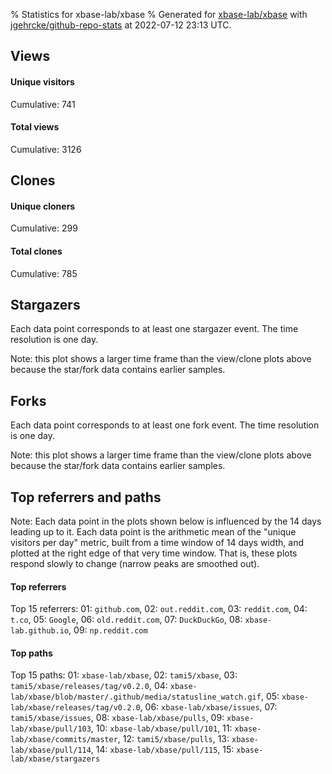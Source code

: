 % Statistics for xbase-lab/xbase
% Generated for [xbase-lab/xbase](https://github.com/xbase-lab/xbase) with [jgehrcke/github-repo-stats](https://github.com/jgehrcke/github-repo-stats) at 2022-07-12 23:13 UTC.


## Views

#### Unique visitors
<div id="chart_views_unique" class="full-width-chart"></div>

Cumulative: 741

#### Total views
<div id="chart_views_total" class="full-width-chart"></div>

Cumulative: 3126

<div class="pagebreak-for-print"> </div>

## Clones

#### Unique cloners
<div id="chart_clones_unique" class="full-width-chart"></div>

Cumulative: 299

#### Total clones
<div id="chart_clones_total" class="full-width-chart"></div>

Cumulative: 785



<div class="pagebreak-for-print"> </div>



## Stargazers

Each data point corresponds to at least one stargazer event.
The time resolution is one day.

<div id="chart_stargazers" class="full-width-chart"></div>


Note: this plot shows a larger time frame than the view/clone plots above because the star/fork data contains earlier samples.



## Forks

Each data point corresponds to at least one fork event.
The time resolution is one day.

<div id="chart_forks" class="full-width-chart"></div>


Note: this plot shows a larger time frame than the view/clone plots above because the star/fork data contains earlier samples.



<div class="pagebreak-for-print"> </div>



## Top referrers and paths


Note: Each data point in the plots shown below is influenced by the 14 days
leading up to it. Each data point is the arithmetic mean of the "unique
visitors per day" metric, built from a time window of 14 days width, and
plotted at the right edge of that very time window. That is, these plots
respond slowly to change (narrow peaks are smoothed out).




#### Top referrers


<div id="chart_referrers_top_n_alltime" class="full-width-chart"></div>

Top 15 referrers: 01: `github.com`, 02: `out.reddit.com`, 03: `reddit.com`, 04: `t.co`, 05: `Google`, 06: `old.reddit.com`, 07: `DuckDuckGo`, 08: `xbase-lab.github.io`, 09: `np.reddit.com`





#### Top paths


<div id="chart_paths_top_n_alltime" class="full-width-chart"></div>

Top 15 paths: 01: `xbase-lab/xbase`, 02: `tami5/xbase`, 03: `tami5/xbase/releases/tag/v0.2.0`, 04: `xbase-lab/xbase/blob/master/.github/media/statusline_watch.gif`, 05: `xbase-lab/xbase/releases/tag/v0.2.0`, 06: `xbase-lab/xbase/issues`, 07: `tami5/xbase/issues`, 08: `xbase-lab/xbase/pulls`, 09: `xbase-lab/xbase/pull/103`, 10: `xbase-lab/xbase/pull/101`, 11: `xbase-lab/xbase/commits/master`, 12: `tami5/xbase/pulls`, 13: `xbase-lab/xbase/pull/114`, 14: `xbase-lab/xbase/pull/115`, 15: `xbase-lab/xbase/stargazers`


<script type="text/javascript">
    vegaEmbed('#chart_views_unique', {"$schema": "https://vega.github.io/schema/vega-lite/v4.17.0.json", "config": {"arc": {"fill": "#1b1e23"}, "area": {"fill": "#1b1e23"}, "axisBottom": {"domainColor": "#a9b4c4", "gridColor": "#a9b4c4", "labelColor": "#1b1e23", "labelFont": "relative-mono-11-pitch-pro, Menlo, monospace", "tickColor": "#a9b4c4", "titleColor": "#1b1e23", "titleFont": "relative-mono-11-pitch-pro, Menlo, monospace"}, "axisLeft": {"domainColor": "#a9b4c4", "gridColor": "#a9b4c4", "labelColor": "#1b1e23", "labelFont": "relative-mono-11-pitch-pro, Menlo, monospace", "tickColor": "#a9b4c4", "titleColor": "#1b1e23", "titleFont": "relative-mono-11-pitch-pro, Menlo, monospace"}, "axisX": {"grid": false}, "axisY": {"grid": false, "labelBound": true}, "background": "#FFFFFF", "group": {"fill": "#FFFFFF"}, "header": {"fontWeight": 400, "labelFont": "relative-mono-11-pitch-pro, Menlo, monospace", "titleFont": "relative-mono-11-pitch-pro, Menlo, monospace"}, "legend": {"labelFont": "relative-mono-11-pitch-pro, Menlo, monospace", "symbolSize": 200, "symbolType": "circle", "titleFont": "relative-mono-11-pitch-pro, Menlo, monospace"}, "line": {"color": "#1b1e23", "stroke": "#1b1e23"}, "path": {"stroke": "#1b1e23"}, "point": {"color": "#1b1e23", "cursor": "pointer", "filled": true, "size": 20}, "range": {"category": ["#85a2f7", "#ea9755", "#7eb36a", "#f07071", "#bc85d9", "#e587b6", "#a9b4c4", "#d4c05e", "#64b9c4"]}, "style": {"bar": {"fill": "#1b1e23"}, "text": {"font": "relative-mono-11-pitch-pro, Menlo, monospace", "fontWeight": 400}}, "symbol": {"shape": "circle"}, "title": {"anchor": "start", "font": "relative-mono-11-pitch-pro, Menlo, monospace", "fontWeight": 400}, "trail": {"color": "#1b1e23", "stroke": "#1b1e23"}, "view": {"stroke": null}}, "data": {"name": "data-549ce0bcf9af5881a672fe1939c680bf"}, "datasets": {"data-549ce0bcf9af5881a672fe1939c680bf": [{"time": "2022-06-17T00:00:00+00:00", "views_total": 78, "views_unique": 14}, {"time": "2022-06-18T00:00:00+00:00", "views_total": 61, "views_unique": 14}, {"time": "2022-06-19T00:00:00+00:00", "views_total": 183, "views_unique": 5}, {"time": "2022-06-20T00:00:00+00:00", "views_total": 72, "views_unique": 11}, {"time": "2022-06-21T00:00:00+00:00", "views_total": 160, "views_unique": 6}, {"time": "2022-06-22T00:00:00+00:00", "views_total": 570, "views_unique": 220}, {"time": "2022-06-23T00:00:00+00:00", "views_total": 292, "views_unique": 46}, {"time": "2022-06-24T00:00:00+00:00", "views_total": 102, "views_unique": 20}, {"time": "2022-06-25T00:00:00+00:00", "views_total": 139, "views_unique": 32}, {"time": "2022-06-26T00:00:00+00:00", "views_total": 142, "views_unique": 51}, {"time": "2022-06-27T00:00:00+00:00", "views_total": 64, "views_unique": 20}, {"time": "2022-06-28T00:00:00+00:00", "views_total": 115, "views_unique": 25}, {"time": "2022-06-29T00:00:00+00:00", "views_total": 56, "views_unique": 19}, {"time": "2022-06-30T00:00:00+00:00", "views_total": 111, "views_unique": 14}, {"time": "2022-07-01T00:00:00+00:00", "views_total": 151, "views_unique": 61}, {"time": "2022-07-02T00:00:00+00:00", "views_total": 192, "views_unique": 47}, {"time": "2022-07-03T00:00:00+00:00", "views_total": 34, "views_unique": 20}, {"time": "2022-07-04T00:00:00+00:00", "views_total": 45, "views_unique": 17}, {"time": "2022-07-05T00:00:00+00:00", "views_total": 64, "views_unique": 12}, {"time": "2022-07-06T00:00:00+00:00", "views_total": 81, "views_unique": 20}, {"time": "2022-07-07T00:00:00+00:00", "views_total": 96, "views_unique": 20}, {"time": "2022-07-08T00:00:00+00:00", "views_total": 74, "views_unique": 12}, {"time": "2022-07-09T00:00:00+00:00", "views_total": 58, "views_unique": 5}, {"time": "2022-07-10T00:00:00+00:00", "views_total": 59, "views_unique": 11}, {"time": "2022-07-11T00:00:00+00:00", "views_total": 88, "views_unique": 11}, {"time": "2022-07-12T00:00:00+00:00", "views_total": 39, "views_unique": 8}]}, "encoding": {"tooltip": [{"field": "views_unique", "format": ".1f", "title": "views (u)", "type": "quantitative"}, {"field": "time", "format": "%B %e, %Y", "title": "date", "type": "temporal"}], "x": {"axis": {"labelAngle": 25}, "field": "time", "scale": {"domain": ["2022-06-17", "2022-07-12"]}, "timeUnit": "yearmonthdate", "title": "date", "type": "temporal"}, "y": {"axis": {"values": [1, 10, 50, 100, 500, 1000, 5000, 10000]}, "field": "views_unique", "scale": {"domain": [0, 242.00000000000003], "type": "symlog", "zero": true}, "title": "unique views per day", "type": "quantitative"}}, "height": 200, "mark": {"point": true, "type": "line"}, "padding": 10, "width": "container"}, {"actions": false, "renderer": "svg"}).catch(console.error);
vegaEmbed('#chart_views_total', {"$schema": "https://vega.github.io/schema/vega-lite/v4.17.0.json", "config": {"arc": {"fill": "#1b1e23"}, "area": {"fill": "#1b1e23"}, "axisBottom": {"domainColor": "#a9b4c4", "gridColor": "#a9b4c4", "labelColor": "#1b1e23", "labelFont": "relative-mono-11-pitch-pro, Menlo, monospace", "tickColor": "#a9b4c4", "titleColor": "#1b1e23", "titleFont": "relative-mono-11-pitch-pro, Menlo, monospace"}, "axisLeft": {"domainColor": "#a9b4c4", "gridColor": "#a9b4c4", "labelColor": "#1b1e23", "labelFont": "relative-mono-11-pitch-pro, Menlo, monospace", "tickColor": "#a9b4c4", "titleColor": "#1b1e23", "titleFont": "relative-mono-11-pitch-pro, Menlo, monospace"}, "axisX": {"grid": false}, "axisY": {"grid": false, "labelBound": true}, "background": "#FFFFFF", "group": {"fill": "#FFFFFF"}, "header": {"fontWeight": 400, "labelFont": "relative-mono-11-pitch-pro, Menlo, monospace", "titleFont": "relative-mono-11-pitch-pro, Menlo, monospace"}, "legend": {"labelFont": "relative-mono-11-pitch-pro, Menlo, monospace", "symbolSize": 200, "symbolType": "circle", "titleFont": "relative-mono-11-pitch-pro, Menlo, monospace"}, "line": {"color": "#1b1e23", "stroke": "#1b1e23"}, "path": {"stroke": "#1b1e23"}, "point": {"color": "#1b1e23", "cursor": "pointer", "filled": true, "size": 20}, "range": {"category": ["#85a2f7", "#ea9755", "#7eb36a", "#f07071", "#bc85d9", "#e587b6", "#a9b4c4", "#d4c05e", "#64b9c4"]}, "style": {"bar": {"fill": "#1b1e23"}, "text": {"font": "relative-mono-11-pitch-pro, Menlo, monospace", "fontWeight": 400}}, "symbol": {"shape": "circle"}, "title": {"anchor": "start", "font": "relative-mono-11-pitch-pro, Menlo, monospace", "fontWeight": 400}, "trail": {"color": "#1b1e23", "stroke": "#1b1e23"}, "view": {"stroke": null}}, "data": {"name": "data-549ce0bcf9af5881a672fe1939c680bf"}, "datasets": {"data-549ce0bcf9af5881a672fe1939c680bf": [{"time": "2022-06-17T00:00:00+00:00", "views_total": 78, "views_unique": 14}, {"time": "2022-06-18T00:00:00+00:00", "views_total": 61, "views_unique": 14}, {"time": "2022-06-19T00:00:00+00:00", "views_total": 183, "views_unique": 5}, {"time": "2022-06-20T00:00:00+00:00", "views_total": 72, "views_unique": 11}, {"time": "2022-06-21T00:00:00+00:00", "views_total": 160, "views_unique": 6}, {"time": "2022-06-22T00:00:00+00:00", "views_total": 570, "views_unique": 220}, {"time": "2022-06-23T00:00:00+00:00", "views_total": 292, "views_unique": 46}, {"time": "2022-06-24T00:00:00+00:00", "views_total": 102, "views_unique": 20}, {"time": "2022-06-25T00:00:00+00:00", "views_total": 139, "views_unique": 32}, {"time": "2022-06-26T00:00:00+00:00", "views_total": 142, "views_unique": 51}, {"time": "2022-06-27T00:00:00+00:00", "views_total": 64, "views_unique": 20}, {"time": "2022-06-28T00:00:00+00:00", "views_total": 115, "views_unique": 25}, {"time": "2022-06-29T00:00:00+00:00", "views_total": 56, "views_unique": 19}, {"time": "2022-06-30T00:00:00+00:00", "views_total": 111, "views_unique": 14}, {"time": "2022-07-01T00:00:00+00:00", "views_total": 151, "views_unique": 61}, {"time": "2022-07-02T00:00:00+00:00", "views_total": 192, "views_unique": 47}, {"time": "2022-07-03T00:00:00+00:00", "views_total": 34, "views_unique": 20}, {"time": "2022-07-04T00:00:00+00:00", "views_total": 45, "views_unique": 17}, {"time": "2022-07-05T00:00:00+00:00", "views_total": 64, "views_unique": 12}, {"time": "2022-07-06T00:00:00+00:00", "views_total": 81, "views_unique": 20}, {"time": "2022-07-07T00:00:00+00:00", "views_total": 96, "views_unique": 20}, {"time": "2022-07-08T00:00:00+00:00", "views_total": 74, "views_unique": 12}, {"time": "2022-07-09T00:00:00+00:00", "views_total": 58, "views_unique": 5}, {"time": "2022-07-10T00:00:00+00:00", "views_total": 59, "views_unique": 11}, {"time": "2022-07-11T00:00:00+00:00", "views_total": 88, "views_unique": 11}, {"time": "2022-07-12T00:00:00+00:00", "views_total": 39, "views_unique": 8}]}, "encoding": {"tooltip": [{"field": "views_total", "format": ".1f", "title": "views (t)", "type": "quantitative"}, {"field": "time", "format": "%B %e, %Y", "title": "date", "type": "temporal"}], "x": {"axis": {"labelAngle": 25}, "field": "time", "scale": {"domain": ["2022-06-17", "2022-07-12"]}, "timeUnit": "yearmonthdate", "title": "date", "type": "temporal"}, "y": {"axis": {"values": [1, 10, 50, 100, 500, 1000, 5000, 10000]}, "field": "views_total", "scale": {"domain": [0, 627.0], "type": "symlog", "zero": true}, "title": "total views per day", "type": "quantitative"}}, "height": 200, "mark": {"point": true, "type": "line"}, "padding": 10, "width": "container"}, {"actions": false, "renderer": "svg"}).catch(console.error);
vegaEmbed('#chart_clones_unique', {"$schema": "https://vega.github.io/schema/vega-lite/v4.17.0.json", "config": {"arc": {"fill": "#1b1e23"}, "area": {"fill": "#1b1e23"}, "axisBottom": {"domainColor": "#a9b4c4", "gridColor": "#a9b4c4", "labelColor": "#1b1e23", "labelFont": "relative-mono-11-pitch-pro, Menlo, monospace", "tickColor": "#a9b4c4", "titleColor": "#1b1e23", "titleFont": "relative-mono-11-pitch-pro, Menlo, monospace"}, "axisLeft": {"domainColor": "#a9b4c4", "gridColor": "#a9b4c4", "labelColor": "#1b1e23", "labelFont": "relative-mono-11-pitch-pro, Menlo, monospace", "tickColor": "#a9b4c4", "titleColor": "#1b1e23", "titleFont": "relative-mono-11-pitch-pro, Menlo, monospace"}, "axisX": {"grid": false}, "axisY": {"grid": false, "labelBound": true}, "background": "#FFFFFF", "group": {"fill": "#FFFFFF"}, "header": {"fontWeight": 400, "labelFont": "relative-mono-11-pitch-pro, Menlo, monospace", "titleFont": "relative-mono-11-pitch-pro, Menlo, monospace"}, "legend": {"labelFont": "relative-mono-11-pitch-pro, Menlo, monospace", "symbolSize": 200, "symbolType": "circle", "titleFont": "relative-mono-11-pitch-pro, Menlo, monospace"}, "line": {"color": "#1b1e23", "stroke": "#1b1e23"}, "path": {"stroke": "#1b1e23"}, "point": {"color": "#1b1e23", "cursor": "pointer", "filled": true, "size": 20}, "range": {"category": ["#85a2f7", "#ea9755", "#7eb36a", "#f07071", "#bc85d9", "#e587b6", "#a9b4c4", "#d4c05e", "#64b9c4"]}, "style": {"bar": {"fill": "#1b1e23"}, "text": {"font": "relative-mono-11-pitch-pro, Menlo, monospace", "fontWeight": 400}}, "symbol": {"shape": "circle"}, "title": {"anchor": "start", "font": "relative-mono-11-pitch-pro, Menlo, monospace", "fontWeight": 400}, "trail": {"color": "#1b1e23", "stroke": "#1b1e23"}, "view": {"stroke": null}}, "data": {"name": "data-c8799efa54b4fd85fee2d3434413fadc"}, "datasets": {"data-c8799efa54b4fd85fee2d3434413fadc": [{"clones_total": 20, "clones_unique": 8, "time": "2022-06-17T00:00:00+00:00"}, {"clones_total": 10, "clones_unique": 8, "time": "2022-06-18T00:00:00+00:00"}, {"clones_total": 88, "clones_unique": 14, "time": "2022-06-19T00:00:00+00:00"}, {"clones_total": 40, "clones_unique": 9, "time": "2022-06-20T00:00:00+00:00"}, {"clones_total": 36, "clones_unique": 9, "time": "2022-06-21T00:00:00+00:00"}, {"clones_total": 55, "clones_unique": 14, "time": "2022-06-22T00:00:00+00:00"}, {"clones_total": 21, "clones_unique": 10, "time": "2022-06-23T00:00:00+00:00"}, {"clones_total": 22, "clones_unique": 10, "time": "2022-06-24T00:00:00+00:00"}, {"clones_total": 22, "clones_unique": 15, "time": "2022-06-25T00:00:00+00:00"}, {"clones_total": 13, "clones_unique": 12, "time": "2022-06-26T00:00:00+00:00"}, {"clones_total": 20, "clones_unique": 13, "time": "2022-06-27T00:00:00+00:00"}, {"clones_total": 10, "clones_unique": 9, "time": "2022-06-28T00:00:00+00:00"}, {"clones_total": 17, "clones_unique": 11, "time": "2022-06-29T00:00:00+00:00"}, {"clones_total": 54, "clones_unique": 15, "time": "2022-06-30T00:00:00+00:00"}, {"clones_total": 36, "clones_unique": 17, "time": "2022-07-01T00:00:00+00:00"}, {"clones_total": 21, "clones_unique": 16, "time": "2022-07-02T00:00:00+00:00"}, {"clones_total": 58, "clones_unique": 13, "time": "2022-07-03T00:00:00+00:00"}, {"clones_total": 84, "clones_unique": 11, "time": "2022-07-04T00:00:00+00:00"}, {"clones_total": 24, "clones_unique": 15, "time": "2022-07-05T00:00:00+00:00"}, {"clones_total": 23, "clones_unique": 15, "time": "2022-07-06T00:00:00+00:00"}, {"clones_total": 28, "clones_unique": 17, "time": "2022-07-07T00:00:00+00:00"}, {"clones_total": 11, "clones_unique": 10, "time": "2022-07-08T00:00:00+00:00"}, {"clones_total": 35, "clones_unique": 9, "time": "2022-07-09T00:00:00+00:00"}, {"clones_total": 10, "clones_unique": 6, "time": "2022-07-10T00:00:00+00:00"}, {"clones_total": 14, "clones_unique": 6, "time": "2022-07-11T00:00:00+00:00"}, {"clones_total": 13, "clones_unique": 7, "time": "2022-07-12T00:00:00+00:00"}]}, "encoding": {"tooltip": [{"field": "clones_unique", "format": ".1f", "title": "clones (u)", "type": "quantitative"}, {"field": "time", "format": "%B %e, %Y", "title": "date", "type": "temporal"}], "x": {"axis": {"labelAngle": 25}, "field": "time", "scale": {"domain": ["2022-06-17", "2022-07-12"]}, "timeUnit": "yearmonthdate", "title": "date", "type": "temporal"}, "y": {"axis": {}, "field": "clones_unique", "scale": {"domain": [0, 18.700000000000003], "type": "linear", "zero": true}, "title": "unique clones per day", "type": "quantitative"}}, "height": 200, "mark": {"point": true, "type": "line"}, "padding": 10, "width": "container"}, {"actions": false, "renderer": "svg"}).catch(console.error);
vegaEmbed('#chart_clones_total', {"$schema": "https://vega.github.io/schema/vega-lite/v4.17.0.json", "config": {"arc": {"fill": "#1b1e23"}, "area": {"fill": "#1b1e23"}, "axisBottom": {"domainColor": "#a9b4c4", "gridColor": "#a9b4c4", "labelColor": "#1b1e23", "labelFont": "relative-mono-11-pitch-pro, Menlo, monospace", "tickColor": "#a9b4c4", "titleColor": "#1b1e23", "titleFont": "relative-mono-11-pitch-pro, Menlo, monospace"}, "axisLeft": {"domainColor": "#a9b4c4", "gridColor": "#a9b4c4", "labelColor": "#1b1e23", "labelFont": "relative-mono-11-pitch-pro, Menlo, monospace", "tickColor": "#a9b4c4", "titleColor": "#1b1e23", "titleFont": "relative-mono-11-pitch-pro, Menlo, monospace"}, "axisX": {"grid": false}, "axisY": {"grid": false, "labelBound": true}, "background": "#FFFFFF", "group": {"fill": "#FFFFFF"}, "header": {"fontWeight": 400, "labelFont": "relative-mono-11-pitch-pro, Menlo, monospace", "titleFont": "relative-mono-11-pitch-pro, Menlo, monospace"}, "legend": {"labelFont": "relative-mono-11-pitch-pro, Menlo, monospace", "symbolSize": 200, "symbolType": "circle", "titleFont": "relative-mono-11-pitch-pro, Menlo, monospace"}, "line": {"color": "#1b1e23", "stroke": "#1b1e23"}, "path": {"stroke": "#1b1e23"}, "point": {"color": "#1b1e23", "cursor": "pointer", "filled": true, "size": 20}, "range": {"category": ["#85a2f7", "#ea9755", "#7eb36a", "#f07071", "#bc85d9", "#e587b6", "#a9b4c4", "#d4c05e", "#64b9c4"]}, "style": {"bar": {"fill": "#1b1e23"}, "text": {"font": "relative-mono-11-pitch-pro, Menlo, monospace", "fontWeight": 400}}, "symbol": {"shape": "circle"}, "title": {"anchor": "start", "font": "relative-mono-11-pitch-pro, Menlo, monospace", "fontWeight": 400}, "trail": {"color": "#1b1e23", "stroke": "#1b1e23"}, "view": {"stroke": null}}, "data": {"name": "data-c8799efa54b4fd85fee2d3434413fadc"}, "datasets": {"data-c8799efa54b4fd85fee2d3434413fadc": [{"clones_total": 20, "clones_unique": 8, "time": "2022-06-17T00:00:00+00:00"}, {"clones_total": 10, "clones_unique": 8, "time": "2022-06-18T00:00:00+00:00"}, {"clones_total": 88, "clones_unique": 14, "time": "2022-06-19T00:00:00+00:00"}, {"clones_total": 40, "clones_unique": 9, "time": "2022-06-20T00:00:00+00:00"}, {"clones_total": 36, "clones_unique": 9, "time": "2022-06-21T00:00:00+00:00"}, {"clones_total": 55, "clones_unique": 14, "time": "2022-06-22T00:00:00+00:00"}, {"clones_total": 21, "clones_unique": 10, "time": "2022-06-23T00:00:00+00:00"}, {"clones_total": 22, "clones_unique": 10, "time": "2022-06-24T00:00:00+00:00"}, {"clones_total": 22, "clones_unique": 15, "time": "2022-06-25T00:00:00+00:00"}, {"clones_total": 13, "clones_unique": 12, "time": "2022-06-26T00:00:00+00:00"}, {"clones_total": 20, "clones_unique": 13, "time": "2022-06-27T00:00:00+00:00"}, {"clones_total": 10, "clones_unique": 9, "time": "2022-06-28T00:00:00+00:00"}, {"clones_total": 17, "clones_unique": 11, "time": "2022-06-29T00:00:00+00:00"}, {"clones_total": 54, "clones_unique": 15, "time": "2022-06-30T00:00:00+00:00"}, {"clones_total": 36, "clones_unique": 17, "time": "2022-07-01T00:00:00+00:00"}, {"clones_total": 21, "clones_unique": 16, "time": "2022-07-02T00:00:00+00:00"}, {"clones_total": 58, "clones_unique": 13, "time": "2022-07-03T00:00:00+00:00"}, {"clones_total": 84, "clones_unique": 11, "time": "2022-07-04T00:00:00+00:00"}, {"clones_total": 24, "clones_unique": 15, "time": "2022-07-05T00:00:00+00:00"}, {"clones_total": 23, "clones_unique": 15, "time": "2022-07-06T00:00:00+00:00"}, {"clones_total": 28, "clones_unique": 17, "time": "2022-07-07T00:00:00+00:00"}, {"clones_total": 11, "clones_unique": 10, "time": "2022-07-08T00:00:00+00:00"}, {"clones_total": 35, "clones_unique": 9, "time": "2022-07-09T00:00:00+00:00"}, {"clones_total": 10, "clones_unique": 6, "time": "2022-07-10T00:00:00+00:00"}, {"clones_total": 14, "clones_unique": 6, "time": "2022-07-11T00:00:00+00:00"}, {"clones_total": 13, "clones_unique": 7, "time": "2022-07-12T00:00:00+00:00"}]}, "encoding": {"tooltip": [{"field": "clones_total", "format": ".1f", "title": "clones (t)", "type": "quantitative"}, {"field": "time", "format": "%B %e, %Y", "title": "date", "type": "temporal"}], "x": {"axis": {"labelAngle": 25}, "field": "time", "scale": {"domain": ["2022-06-17", "2022-07-12"]}, "timeUnit": "yearmonthdate", "title": "date", "type": "temporal"}, "y": {"axis": {}, "field": "clones_total", "scale": {"domain": [0, 96.80000000000001], "type": "linear", "zero": true}, "title": "total clones per day", "type": "quantitative"}}, "height": 200, "mark": {"point": true, "type": "line"}, "padding": 10, "width": "container"}, {"actions": false, "renderer": "svg"}).catch(console.error);
vegaEmbed('#chart_stargazers', {"$schema": "https://vega.github.io/schema/vega-lite/v4.17.0.json", "config": {"arc": {"fill": "#1b1e23"}, "area": {"fill": "#1b1e23"}, "axisBottom": {"domainColor": "#a9b4c4", "gridColor": "#a9b4c4", "labelColor": "#1b1e23", "labelFont": "relative-mono-11-pitch-pro, Menlo, monospace", "tickColor": "#a9b4c4", "titleColor": "#1b1e23", "titleFont": "relative-mono-11-pitch-pro, Menlo, monospace"}, "axisLeft": {"domainColor": "#a9b4c4", "gridColor": "#a9b4c4", "labelColor": "#1b1e23", "labelFont": "relative-mono-11-pitch-pro, Menlo, monospace", "tickColor": "#a9b4c4", "titleColor": "#1b1e23", "titleFont": "relative-mono-11-pitch-pro, Menlo, monospace"}, "axisX": {"grid": false}, "axisY": {"grid": false}, "background": "#FFFFFF", "group": {"fill": "#FFFFFF"}, "header": {"fontWeight": 400, "labelFont": "relative-mono-11-pitch-pro, Menlo, monospace", "titleFont": "relative-mono-11-pitch-pro, Menlo, monospace"}, "legend": {"labelFont": "relative-mono-11-pitch-pro, Menlo, monospace", "symbolSize": 200, "symbolType": "circle", "titleFont": "relative-mono-11-pitch-pro, Menlo, monospace"}, "line": {"color": "#1b1e23", "stroke": "#1b1e23"}, "path": {"stroke": "#1b1e23"}, "point": {"color": "#1b1e23", "cursor": "pointer", "filled": true, "size": 50}, "range": {"category": ["#85a2f7", "#ea9755", "#7eb36a", "#f07071", "#bc85d9", "#e587b6", "#a9b4c4", "#d4c05e", "#64b9c4"]}, "style": {"bar": {"fill": "#1b1e23"}, "text": {"font": "relative-mono-11-pitch-pro, Menlo, monospace", "fontWeight": 400}}, "symbol": {"shape": "circle"}, "title": {"anchor": "start", "font": "relative-mono-11-pitch-pro, Menlo, monospace", "fontWeight": 400}, "trail": {"color": "#1b1e23", "stroke": "#1b1e23"}, "view": {"stroke": null}}, "data": {"name": "data-ce3f8d668458f6ad5254a9e3f038f427"}, "datasets": {"data-ce3f8d668458f6ad5254a9e3f038f427": [{"stars_cumulative": 4.0, "time": "2022-05-30T10:00:00+00:00"}, {"stars_cumulative": 62.0, "time": "2022-05-30T20:00:00+00:00"}, {"stars_cumulative": 99.0, "time": "2022-05-31T06:00:00+00:00"}, {"stars_cumulative": 110.0, "time": "2022-05-31T16:00:00+00:00"}, {"stars_cumulative": 117.0, "time": "2022-06-01T02:00:00+00:00"}, {"stars_cumulative": 123.0, "time": "2022-06-01T12:00:00+00:00"}, {"stars_cumulative": 126.0, "time": "2022-06-01T22:00:00+00:00"}, {"stars_cumulative": 128.0, "time": "2022-06-02T08:00:00+00:00"}, {"stars_cumulative": 129.0, "time": "2022-06-02T18:00:00+00:00"}, {"stars_cumulative": 130.0, "time": "2022-06-03T04:00:00+00:00"}, {"stars_cumulative": 131.0, "time": "2022-06-03T14:00:00+00:00"}, {"stars_cumulative": 132.0, "time": "2022-06-04T00:00:00+00:00"}, {"stars_cumulative": 133.0, "time": "2022-06-05T06:00:00+00:00"}, {"stars_cumulative": 134.0, "time": "2022-06-05T16:00:00+00:00"}, {"stars_cumulative": 135.0, "time": "2022-06-07T08:00:00+00:00"}, {"stars_cumulative": 136.0, "time": "2022-06-09T20:00:00+00:00"}, {"stars_cumulative": 138.0, "time": "2022-06-10T06:00:00+00:00"}, {"stars_cumulative": 139.0, "time": "2022-06-12T08:00:00+00:00"}, {"stars_cumulative": 140.0, "time": "2022-06-14T00:00:00+00:00"}, {"stars_cumulative": 141.0, "time": "2022-06-15T16:00:00+00:00"}, {"stars_cumulative": 142.0, "time": "2022-06-16T12:00:00+00:00"}, {"stars_cumulative": 143.0, "time": "2022-06-17T08:00:00+00:00"}, {"stars_cumulative": 144.0, "time": "2022-06-17T18:00:00+00:00"}, {"stars_cumulative": 145.0, "time": "2022-06-18T14:00:00+00:00"}, {"stars_cumulative": 146.0, "time": "2022-06-20T16:00:00+00:00"}, {"stars_cumulative": 147.0, "time": "2022-06-21T22:00:00+00:00"}, {"stars_cumulative": 161.0, "time": "2022-06-22T08:00:00+00:00"}, {"stars_cumulative": 162.0, "time": "2022-06-22T18:00:00+00:00"}, {"stars_cumulative": 165.0, "time": "2022-06-23T04:00:00+00:00"}, {"stars_cumulative": 166.0, "time": "2022-06-24T00:00:00+00:00"}, {"stars_cumulative": 167.0, "time": "2022-06-24T10:00:00+00:00"}, {"stars_cumulative": 168.0, "time": "2022-06-25T06:00:00+00:00"}, {"stars_cumulative": 171.0, "time": "2022-06-25T16:00:00+00:00"}, {"stars_cumulative": 173.0, "time": "2022-06-26T02:00:00+00:00"}, {"stars_cumulative": 174.0, "time": "2022-06-26T22:00:00+00:00"}, {"stars_cumulative": 175.0, "time": "2022-06-27T18:00:00+00:00"}, {"stars_cumulative": 178.0, "time": "2022-06-28T04:00:00+00:00"}, {"stars_cumulative": 180.0, "time": "2022-06-28T14:00:00+00:00"}, {"stars_cumulative": 181.0, "time": "2022-06-29T00:00:00+00:00"}, {"stars_cumulative": 182.0, "time": "2022-06-29T10:00:00+00:00"}, {"stars_cumulative": 183.0, "time": "2022-06-30T06:00:00+00:00"}, {"stars_cumulative": 184.0, "time": "2022-07-01T02:00:00+00:00"}, {"stars_cumulative": 196.0, "time": "2022-07-01T12:00:00+00:00"}, {"stars_cumulative": 201.0, "time": "2022-07-01T22:00:00+00:00"}, {"stars_cumulative": 204.0, "time": "2022-07-02T08:00:00+00:00"}, {"stars_cumulative": 205.0, "time": "2022-07-02T18:00:00+00:00"}, {"stars_cumulative": 206.0, "time": "2022-07-03T14:00:00+00:00"}, {"stars_cumulative": 207.0, "time": "2022-07-04T00:00:00+00:00"}, {"stars_cumulative": 208.0, "time": "2022-07-04T10:00:00+00:00"}, {"stars_cumulative": 209.0, "time": "2022-07-05T16:00:00+00:00"}, {"stars_cumulative": 210.0, "time": "2022-07-06T22:00:00+00:00"}, {"stars_cumulative": 212.0, "time": "2022-07-07T08:00:00+00:00"}, {"stars_cumulative": 213.0, "time": "2022-07-07T18:00:00+00:00"}, {"stars_cumulative": 214.0, "time": "2022-07-08T14:00:00+00:00"}, {"stars_cumulative": 215.0, "time": "2022-07-11T12:00:00+00:00"}]}, "encoding": {"tooltip": [{"field": "stars_cumulative", "format": "d", "title": "stars", "type": "quantitative"}, {"field": "time", "format": "%B %e, %Y", "title": "date", "type": "temporal"}], "x": {"axis": {"labelAngle": 25}, "field": "time", "scale": {"domain": ["2022-05-30", "2022-07-12"]}, "timeUnit": "yearmonthdate", "title": "date", "type": "temporal"}, "y": {"field": "stars_cumulative", "scale": {"domain": [0, 236.50000000000003], "zero": true}, "title": "stargazer count (cumulative)", "type": "quantitative"}}, "height": 300, "mark": {"point": true, "type": "line"}, "padding": 10, "width": "container"}, {"actions": false, "renderer": "svg"}).catch(console.error);
vegaEmbed('#chart_forks', {"$schema": "https://vega.github.io/schema/vega-lite/v4.17.0.json", "config": {"arc": {"fill": "#1b1e23"}, "area": {"fill": "#1b1e23"}, "axisBottom": {"domainColor": "#a9b4c4", "gridColor": "#a9b4c4", "labelColor": "#1b1e23", "labelFont": "relative-mono-11-pitch-pro, Menlo, monospace", "tickColor": "#a9b4c4", "titleColor": "#1b1e23", "titleFont": "relative-mono-11-pitch-pro, Menlo, monospace"}, "axisLeft": {"domainColor": "#a9b4c4", "gridColor": "#a9b4c4", "labelColor": "#1b1e23", "labelFont": "relative-mono-11-pitch-pro, Menlo, monospace", "tickColor": "#a9b4c4", "titleColor": "#1b1e23", "titleFont": "relative-mono-11-pitch-pro, Menlo, monospace"}, "axisX": {"grid": false}, "axisY": {"grid": false}, "background": "#FFFFFF", "group": {"fill": "#FFFFFF"}, "header": {"fontWeight": 400, "labelFont": "relative-mono-11-pitch-pro, Menlo, monospace", "titleFont": "relative-mono-11-pitch-pro, Menlo, monospace"}, "legend": {"labelFont": "relative-mono-11-pitch-pro, Menlo, monospace", "symbolSize": 200, "symbolType": "circle", "titleFont": "relative-mono-11-pitch-pro, Menlo, monospace"}, "line": {"color": "#1b1e23", "stroke": "#1b1e23"}, "path": {"stroke": "#1b1e23"}, "point": {"color": "#1b1e23", "cursor": "pointer", "filled": true, "size": 50}, "range": {"category": ["#85a2f7", "#ea9755", "#7eb36a", "#f07071", "#bc85d9", "#e587b6", "#a9b4c4", "#d4c05e", "#64b9c4"]}, "style": {"bar": {"fill": "#1b1e23"}, "text": {"font": "relative-mono-11-pitch-pro, Menlo, monospace", "fontWeight": 400}}, "symbol": {"shape": "circle"}, "title": {"anchor": "start", "font": "relative-mono-11-pitch-pro, Menlo, monospace", "fontWeight": 400}, "trail": {"color": "#1b1e23", "stroke": "#1b1e23"}, "view": {"stroke": null}}, "data": {"name": "data-e6fc78197fc4934de9e4d709b69785f4"}, "datasets": {"data-e6fc78197fc4934de9e4d709b69785f4": [{"forks_cumulative": 1, "time": "2022-06-01T11:29:38+00:00"}, {"forks_cumulative": 2, "time": "2022-06-22T07:52:01+00:00"}, {"forks_cumulative": 3, "time": "2022-06-28T00:31:39+00:00"}]}, "encoding": {"tooltip": [{"field": "forks_cumulative", "format": "d", "title": "forks", "type": "quantitative"}, {"field": "time", "format": "%B %e, %Y", "title": "date", "type": "temporal"}], "x": {"axis": {"labelAngle": 25}, "field": "time", "scale": {"domain": ["2022-05-30", "2022-07-12"]}, "timeUnit": "yearmonthdate", "title": "date", "type": "temporal"}, "y": {"field": "forks_cumulative", "scale": {"domain": [0, 3.3000000000000003], "zero": true}, "title": "fork count (cumulative)", "type": "quantitative"}}, "height": 300, "mark": {"point": true, "type": "line"}, "padding": 10, "width": "container"}, {"actions": false, "renderer": "svg"}).catch(console.error);
vegaEmbed('#chart_referrers_top_n_alltime', {"$schema": "https://vega.github.io/schema/vega-lite/v4.17.0.json", "config": {"arc": {"fill": "#1b1e23"}, "area": {"fill": "#1b1e23"}, "axisBottom": {"domainColor": "#a9b4c4", "gridColor": "#a9b4c4", "labelColor": "#1b1e23", "labelFont": "relative-mono-11-pitch-pro, Menlo, monospace", "tickColor": "#a9b4c4", "titleColor": "#1b1e23", "titleFont": "relative-mono-11-pitch-pro, Menlo, monospace"}, "axisLeft": {"domainColor": "#a9b4c4", "gridColor": "#a9b4c4", "labelColor": "#1b1e23", "labelFont": "relative-mono-11-pitch-pro, Menlo, monospace", "tickColor": "#a9b4c4", "titleColor": "#1b1e23", "titleFont": "relative-mono-11-pitch-pro, Menlo, monospace"}, "axisX": {"grid": false}, "axisY": {"grid": false}, "background": "#FFFFFF", "group": {"fill": "#FFFFFF"}, "header": {"fontWeight": 400, "labelFont": "relative-mono-11-pitch-pro, Menlo, monospace", "titleFont": "relative-mono-11-pitch-pro, Menlo, monospace"}, "legend": {"labelFont": "relative-mono-11-pitch-pro, Menlo, monospace", "symbolSize": 200, "symbolType": "circle", "titleFont": "relative-mono-11-pitch-pro, Menlo, monospace"}, "line": {"color": "#1b1e23", "stroke": "#1b1e23"}, "path": {"stroke": "#1b1e23"}, "point": {"color": "#1b1e23", "cursor": "pointer", "filled": true, "size": 30}, "range": {"category": ["#85a2f7", "#ea9755", "#7eb36a", "#f07071", "#bc85d9", "#e587b6", "#a9b4c4", "#d4c05e", "#64b9c4"]}, "style": {"bar": {"fill": "#1b1e23"}, "text": {"font": "relative-mono-11-pitch-pro, Menlo, monospace", "fontWeight": 400}}, "symbol": {"shape": "circle"}, "title": {"anchor": "start", "font": "relative-mono-11-pitch-pro, Menlo, monospace", "fontWeight": 400}, "trail": {"color": "#1b1e23", "stroke": "#1b1e23"}, "view": {"stroke": null}}, "data": {"name": "data-18cb799bf683f20b7c6bfde9b2488eba"}, "datasets": {"data-18cb799bf683f20b7c6bfde9b2488eba": [{"referrer": "github.com", "time": "2022-07-01T00:00:00+00:00", "views_unique": 66.0, "views_unique_norm": 4.714285714285714}, {"referrer": "github.com", "time": "2022-07-02T00:00:00+00:00", "views_unique": 106.0, "views_unique_norm": 7.571428571428571}, {"referrer": "github.com", "time": "2022-07-03T00:00:00+00:00", "views_unique": 139.0, "views_unique_norm": 9.928571428571429}, {"referrer": "github.com", "time": "2022-07-04T00:00:00+00:00", "views_unique": 148.0, "views_unique_norm": 10.571428571428571}, {"referrer": "github.com", "time": "2022-07-05T00:00:00+00:00", "views_unique": 158.0, "views_unique_norm": 11.285714285714286}, {"referrer": "github.com", "time": "2022-07-06T00:00:00+00:00", "views_unique": 159.0, "views_unique_norm": 11.357142857142858}, {"referrer": "github.com", "time": "2022-07-07T00:00:00+00:00", "views_unique": 166.0, "views_unique_norm": 11.857142857142858}, {"referrer": "github.com", "time": "2022-07-08T00:00:00+00:00", "views_unique": 167.0, "views_unique_norm": 11.928571428571429}, {"referrer": "github.com", "time": "2022-07-09T00:00:00+00:00", "views_unique": 166.0, "views_unique_norm": 11.857142857142858}, {"referrer": "github.com", "time": "2022-07-10T00:00:00+00:00", "views_unique": 164.0, "views_unique_norm": 11.714285714285714}, {"referrer": "github.com", "time": "2022-07-11T00:00:00+00:00", "views_unique": 161.0, "views_unique_norm": 11.5}, {"referrer": "github.com", "time": "2022-07-12T00:00:00+00:00", "views_unique": 154.0, "views_unique_norm": 11.0}, {"referrer": "out.reddit.com", "time": "2022-07-01T00:00:00+00:00", "views_unique": 77.0, "views_unique_norm": 5.5}, {"referrer": "out.reddit.com", "time": "2022-07-02T00:00:00+00:00", "views_unique": 76.0, "views_unique_norm": 5.428571428571429}, {"referrer": "out.reddit.com", "time": "2022-07-03T00:00:00+00:00", "views_unique": 76.0, "views_unique_norm": 5.428571428571429}, {"referrer": "out.reddit.com", "time": "2022-07-04T00:00:00+00:00", "views_unique": 76.0, "views_unique_norm": 5.428571428571429}, {"referrer": "out.reddit.com", "time": "2022-07-05T00:00:00+00:00", "views_unique": 75.0, "views_unique_norm": 5.357142857142857}, {"referrer": "out.reddit.com", "time": "2022-07-06T00:00:00+00:00", "views_unique": 16.0, "views_unique_norm": 1.1428571428571428}, {"referrer": "out.reddit.com", "time": "2022-07-07T00:00:00+00:00", "views_unique": 7.0, "views_unique_norm": 0.5}, {"referrer": "out.reddit.com", "time": "2022-07-08T00:00:00+00:00", "views_unique": 7.0, "views_unique_norm": 0.5}, {"referrer": "out.reddit.com", "time": "2022-07-09T00:00:00+00:00", "views_unique": 4.0, "views_unique_norm": 0.2857142857142857}, {"referrer": "out.reddit.com", "time": "2022-07-10T00:00:00+00:00", "views_unique": 3.0, "views_unique_norm": 0.21428571428571427}, {"referrer": "out.reddit.com", "time": "2022-07-11T00:00:00+00:00", "views_unique": 2.0, "views_unique_norm": 0.14285714285714285}, {"referrer": "out.reddit.com", "time": "2022-07-12T00:00:00+00:00", "views_unique": 1.0, "views_unique_norm": 0.07142857142857142}, {"referrer": "reddit.com", "time": "2022-07-01T00:00:00+00:00", "views_unique": 74.0, "views_unique_norm": 5.285714285714286}, {"referrer": "reddit.com", "time": "2022-07-02T00:00:00+00:00", "views_unique": 76.0, "views_unique_norm": 5.428571428571429}, {"referrer": "reddit.com", "time": "2022-07-03T00:00:00+00:00", "views_unique": 76.0, "views_unique_norm": 5.428571428571429}, {"referrer": "reddit.com", "time": "2022-07-04T00:00:00+00:00", "views_unique": 77.0, "views_unique_norm": 5.5}, {"referrer": "reddit.com", "time": "2022-07-05T00:00:00+00:00", "views_unique": 77.0, "views_unique_norm": 5.5}, {"referrer": "reddit.com", "time": "2022-07-06T00:00:00+00:00", "views_unique": 36.0, "views_unique_norm": 2.5714285714285716}, {"referrer": "reddit.com", "time": "2022-07-07T00:00:00+00:00", "views_unique": 17.0, "views_unique_norm": 1.2142857142857142}, {"referrer": "reddit.com", "time": "2022-07-08T00:00:00+00:00", "views_unique": 11.0, "views_unique_norm": 0.7857142857142857}, {"referrer": "reddit.com", "time": "2022-07-09T00:00:00+00:00", "views_unique": 10.0, "views_unique_norm": 0.7142857142857143}, {"referrer": "reddit.com", "time": "2022-07-10T00:00:00+00:00", "views_unique": 10.0, "views_unique_norm": 0.7142857142857143}, {"referrer": "reddit.com", "time": "2022-07-11T00:00:00+00:00", "views_unique": 12.0, "views_unique_norm": 0.8571428571428571}, {"referrer": "reddit.com", "time": "2022-07-12T00:00:00+00:00", "views_unique": 10.0, "views_unique_norm": 0.7142857142857143}, {"referrer": "t.co", "time": "2022-07-01T00:00:00+00:00", "views_unique": 44.0, "views_unique_norm": 3.142857142857143}, {"referrer": "t.co", "time": "2022-07-02T00:00:00+00:00", "views_unique": 44.0, "views_unique_norm": 3.142857142857143}, {"referrer": "t.co", "time": "2022-07-03T00:00:00+00:00", "views_unique": 45.0, "views_unique_norm": 3.2142857142857144}, {"referrer": "t.co", "time": "2022-07-04T00:00:00+00:00", "views_unique": 45.0, "views_unique_norm": 3.2142857142857144}, {"referrer": "t.co", "time": "2022-07-05T00:00:00+00:00", "views_unique": 45.0, "views_unique_norm": 3.2142857142857144}, {"referrer": "t.co", "time": "2022-07-06T00:00:00+00:00", "views_unique": 45.0, "views_unique_norm": 3.2142857142857144}, {"referrer": "t.co", "time": "2022-07-07T00:00:00+00:00", "views_unique": 44.0, "views_unique_norm": 3.142857142857143}, {"referrer": "t.co", "time": "2022-07-08T00:00:00+00:00", "views_unique": 45.0, "views_unique_norm": 3.2142857142857144}, {"referrer": "t.co", "time": "2022-07-09T00:00:00+00:00", "views_unique": 33.0, "views_unique_norm": 2.357142857142857}, {"referrer": "t.co", "time": "2022-07-10T00:00:00+00:00", "views_unique": 6.0, "views_unique_norm": 0.42857142857142855}, {"referrer": "t.co", "time": "2022-07-11T00:00:00+00:00", "views_unique": 5.0, "views_unique_norm": 0.35714285714285715}, {"referrer": "t.co", "time": "2022-07-12T00:00:00+00:00", "views_unique": 5.0, "views_unique_norm": 0.35714285714285715}, {"referrer": "Google", "time": "2022-07-01T00:00:00+00:00", "views_unique": 6.0, "views_unique_norm": 0.42857142857142855}, {"referrer": "Google", "time": "2022-07-02T00:00:00+00:00", "views_unique": 7.0, "views_unique_norm": 0.5}, {"referrer": "Google", "time": "2022-07-03T00:00:00+00:00", "views_unique": 9.0, "views_unique_norm": 0.6428571428571429}, {"referrer": "Google", "time": "2022-07-04T00:00:00+00:00", "views_unique": 9.0, "views_unique_norm": 0.6428571428571429}, {"referrer": "Google", "time": "2022-07-05T00:00:00+00:00", "views_unique": 9.0, "views_unique_norm": 0.6428571428571429}, {"referrer": "Google", "time": "2022-07-06T00:00:00+00:00", "views_unique": 10.0, "views_unique_norm": 0.7142857142857143}, {"referrer": "Google", "time": "2022-07-07T00:00:00+00:00", "views_unique": 9.0, "views_unique_norm": 0.6428571428571429}, {"referrer": "Google", "time": "2022-07-08T00:00:00+00:00", "views_unique": 10.0, "views_unique_norm": 0.7142857142857143}, {"referrer": "Google", "time": "2022-07-09T00:00:00+00:00", "views_unique": 11.0, "views_unique_norm": 0.7857142857142857}, {"referrer": "Google", "time": "2022-07-10T00:00:00+00:00", "views_unique": 9.0, "views_unique_norm": 0.6428571428571429}, {"referrer": "Google", "time": "2022-07-11T00:00:00+00:00", "views_unique": 8.0, "views_unique_norm": 0.5714285714285714}, {"referrer": "Google", "time": "2022-07-12T00:00:00+00:00", "views_unique": 9.0, "views_unique_norm": 0.6428571428571429}, {"referrer": "old.reddit.com", "time": "2022-07-01T00:00:00+00:00", "views_unique": 3.0, "views_unique_norm": 0.21428571428571427}, {"referrer": "old.reddit.com", "time": "2022-07-02T00:00:00+00:00", "views_unique": 3.0, "views_unique_norm": 0.21428571428571427}, {"referrer": "old.reddit.com", "time": "2022-07-03T00:00:00+00:00", "views_unique": 3.0, "views_unique_norm": 0.21428571428571427}, {"referrer": "old.reddit.com", "time": "2022-07-04T00:00:00+00:00", "views_unique": 3.0, "views_unique_norm": 0.21428571428571427}, {"referrer": "old.reddit.com", "time": "2022-07-05T00:00:00+00:00", "views_unique": 3.0, "views_unique_norm": 0.21428571428571427}, {"referrer": "old.reddit.com", "time": "2022-07-06T00:00:00+00:00", "views_unique": null, "views_unique_norm": null}, {"referrer": "old.reddit.com", "time": "2022-07-07T00:00:00+00:00", "views_unique": null, "views_unique_norm": null}, {"referrer": "old.reddit.com", "time": "2022-07-08T00:00:00+00:00", "views_unique": null, "views_unique_norm": null}, {"referrer": "old.reddit.com", "time": "2022-07-09T00:00:00+00:00", "views_unique": null, "views_unique_norm": null}, {"referrer": "old.reddit.com", "time": "2022-07-10T00:00:00+00:00", "views_unique": null, "views_unique_norm": null}, {"referrer": "old.reddit.com", "time": "2022-07-11T00:00:00+00:00", "views_unique": null, "views_unique_norm": null}, {"referrer": "old.reddit.com", "time": "2022-07-12T00:00:00+00:00", "views_unique": null, "views_unique_norm": null}, {"referrer": "DuckDuckGo", "time": "2022-07-01T00:00:00+00:00", "views_unique": 1.0, "views_unique_norm": 0.07142857142857142}, {"referrer": "DuckDuckGo", "time": "2022-07-02T00:00:00+00:00", "views_unique": 1.0, "views_unique_norm": 0.07142857142857142}, {"referrer": "DuckDuckGo", "time": "2022-07-03T00:00:00+00:00", "views_unique": 2.0, "views_unique_norm": 0.14285714285714285}, {"referrer": "DuckDuckGo", "time": "2022-07-04T00:00:00+00:00", "views_unique": 2.0, "views_unique_norm": 0.14285714285714285}, {"referrer": "DuckDuckGo", "time": "2022-07-05T00:00:00+00:00", "views_unique": 3.0, "views_unique_norm": 0.21428571428571427}, {"referrer": "DuckDuckGo", "time": "2022-07-06T00:00:00+00:00", "views_unique": 2.0, "views_unique_norm": 0.14285714285714285}, {"referrer": "DuckDuckGo", "time": "2022-07-07T00:00:00+00:00", "views_unique": 2.0, "views_unique_norm": 0.14285714285714285}, {"referrer": "DuckDuckGo", "time": "2022-07-08T00:00:00+00:00", "views_unique": 2.0, "views_unique_norm": 0.14285714285714285}, {"referrer": "DuckDuckGo", "time": "2022-07-09T00:00:00+00:00", "views_unique": 2.0, "views_unique_norm": 0.14285714285714285}, {"referrer": "DuckDuckGo", "time": "2022-07-10T00:00:00+00:00", "views_unique": 2.0, "views_unique_norm": 0.14285714285714285}, {"referrer": "DuckDuckGo", "time": "2022-07-11T00:00:00+00:00", "views_unique": 2.0, "views_unique_norm": 0.14285714285714285}, {"referrer": "DuckDuckGo", "time": "2022-07-12T00:00:00+00:00", "views_unique": 2.0, "views_unique_norm": 0.14285714285714285}, {"referrer": "xbase-lab.github.io", "time": "2022-07-01T00:00:00+00:00", "views_unique": null, "views_unique_norm": null}, {"referrer": "xbase-lab.github.io", "time": "2022-07-02T00:00:00+00:00", "views_unique": 2.0, "views_unique_norm": 0.14285714285714285}, {"referrer": "xbase-lab.github.io", "time": "2022-07-03T00:00:00+00:00", "views_unique": 2.0, "views_unique_norm": 0.14285714285714285}, {"referrer": "xbase-lab.github.io", "time": "2022-07-04T00:00:00+00:00", "views_unique": 2.0, "views_unique_norm": 0.14285714285714285}, {"referrer": "xbase-lab.github.io", "time": "2022-07-05T00:00:00+00:00", "views_unique": 2.0, "views_unique_norm": 0.14285714285714285}, {"referrer": "xbase-lab.github.io", "time": "2022-07-06T00:00:00+00:00", "views_unique": 2.0, "views_unique_norm": 0.14285714285714285}, {"referrer": "xbase-lab.github.io", "time": "2022-07-07T00:00:00+00:00", "views_unique": 2.0, "views_unique_norm": 0.14285714285714285}, {"referrer": "xbase-lab.github.io", "time": "2022-07-08T00:00:00+00:00", "views_unique": 2.0, "views_unique_norm": 0.14285714285714285}, {"referrer": "xbase-lab.github.io", "time": "2022-07-09T00:00:00+00:00", "views_unique": 2.0, "views_unique_norm": 0.14285714285714285}, {"referrer": "xbase-lab.github.io", "time": "2022-07-10T00:00:00+00:00", "views_unique": 2.0, "views_unique_norm": 0.14285714285714285}, {"referrer": "xbase-lab.github.io", "time": "2022-07-11T00:00:00+00:00", "views_unique": 2.0, "views_unique_norm": 0.14285714285714285}, {"referrer": "xbase-lab.github.io", "time": "2022-07-12T00:00:00+00:00", "views_unique": 2.0, "views_unique_norm": 0.14285714285714285}, {"referrer": "np.reddit.com", "time": "2022-07-01T00:00:00+00:00", "views_unique": 1.0, "views_unique_norm": 0.07142857142857142}, {"referrer": "np.reddit.com", "time": "2022-07-02T00:00:00+00:00", "views_unique": 1.0, "views_unique_norm": 0.07142857142857142}, {"referrer": "np.reddit.com", "time": "2022-07-03T00:00:00+00:00", "views_unique": 1.0, "views_unique_norm": 0.07142857142857142}, {"referrer": "np.reddit.com", "time": "2022-07-04T00:00:00+00:00", "views_unique": 1.0, "views_unique_norm": 0.07142857142857142}, {"referrer": "np.reddit.com", "time": "2022-07-05T00:00:00+00:00", "views_unique": 1.0, "views_unique_norm": 0.07142857142857142}, {"referrer": "np.reddit.com", "time": "2022-07-06T00:00:00+00:00", "views_unique": null, "views_unique_norm": null}, {"referrer": "np.reddit.com", "time": "2022-07-07T00:00:00+00:00", "views_unique": null, "views_unique_norm": null}, {"referrer": "np.reddit.com", "time": "2022-07-08T00:00:00+00:00", "views_unique": null, "views_unique_norm": null}, {"referrer": "np.reddit.com", "time": "2022-07-09T00:00:00+00:00", "views_unique": null, "views_unique_norm": null}, {"referrer": "np.reddit.com", "time": "2022-07-10T00:00:00+00:00", "views_unique": null, "views_unique_norm": null}, {"referrer": "np.reddit.com", "time": "2022-07-11T00:00:00+00:00", "views_unique": null, "views_unique_norm": null}, {"referrer": "np.reddit.com", "time": "2022-07-12T00:00:00+00:00", "views_unique": null, "views_unique_norm": null}]}, "encoding": {"color": {"field": "referrer", "legend": {"direction": "vertical", "orient": "top", "title": "Legend:"}, "sort": {"field": "order"}, "type": "nominal"}, "tooltip": [{"field": "referrer", "type": "nominal"}, {"field": "views_unique_norm", "format": ".2f", "title": "views (14d mean)", "type": "quantitative"}, {"field": "time", "format": "%B %e, %Y", "title": "date", "type": "temporal"}], "x": {"axis": {"labelAngle": 25}, "field": "time", "scale": {"domain": ["2022-06-17", "2022-07-12"]}, "timeUnit": "yearmonthdate", "title": "date", "type": "temporal"}, "y": {"field": "views_unique_norm", "scale": {"domain": [0, 13.121428571428572], "type": "symlog", "zero": true}, "title": "unique visitors per day (mean from last 14 days)", "type": "quantitative"}}, "height": 300, "mark": {"point": true, "type": "line"}, "padding": 10, "width": "container"}, {"actions": false, "renderer": "svg"}).catch(console.error);
vegaEmbed('#chart_paths_top_n_alltime', {"$schema": "https://vega.github.io/schema/vega-lite/v4.17.0.json", "config": {"arc": {"fill": "#1b1e23"}, "area": {"fill": "#1b1e23"}, "axisBottom": {"domainColor": "#a9b4c4", "gridColor": "#a9b4c4", "labelColor": "#1b1e23", "labelFont": "relative-mono-11-pitch-pro, Menlo, monospace", "tickColor": "#a9b4c4", "titleColor": "#1b1e23", "titleFont": "relative-mono-11-pitch-pro, Menlo, monospace"}, "axisLeft": {"domainColor": "#a9b4c4", "gridColor": "#a9b4c4", "labelColor": "#1b1e23", "labelFont": "relative-mono-11-pitch-pro, Menlo, monospace", "tickColor": "#a9b4c4", "titleColor": "#1b1e23", "titleFont": "relative-mono-11-pitch-pro, Menlo, monospace"}, "axisX": {"grid": false}, "axisY": {"grid": false}, "background": "#FFFFFF", "group": {"fill": "#FFFFFF"}, "header": {"fontWeight": 400, "labelFont": "relative-mono-11-pitch-pro, Menlo, monospace", "titleFont": "relative-mono-11-pitch-pro, Menlo, monospace"}, "legend": {"labelFont": "relative-mono-11-pitch-pro, Menlo, monospace", "symbolSize": 200, "symbolType": "circle", "titleFont": "relative-mono-11-pitch-pro, Menlo, monospace"}, "line": {"color": "#1b1e23", "stroke": "#1b1e23"}, "path": {"stroke": "#1b1e23"}, "point": {"color": "#1b1e23", "cursor": "pointer", "filled": true, "size": 30}, "range": {"category": ["#85a2f7", "#ea9755", "#7eb36a", "#f07071", "#bc85d9", "#e587b6", "#a9b4c4", "#d4c05e", "#64b9c4"]}, "style": {"bar": {"fill": "#1b1e23"}, "text": {"font": "relative-mono-11-pitch-pro, Menlo, monospace", "fontWeight": 400}}, "symbol": {"shape": "circle"}, "title": {"anchor": "start", "font": "relative-mono-11-pitch-pro, Menlo, monospace", "fontWeight": 400}, "trail": {"color": "#1b1e23", "stroke": "#1b1e23"}, "view": {"stroke": null}}, "data": {"name": "data-4a9bf104ab9f3b33c452e0856d4d30f0"}, "datasets": {"data-4a9bf104ab9f3b33c452e0856d4d30f0": [{"path": "xbase-lab/xbase", "time": "2022-07-01T00:00:00+00:00", "views_unique": 236.0, "views_unique_norm": 16.857142857142858}, {"path": "xbase-lab/xbase", "time": "2022-07-02T00:00:00+00:00", "views_unique": 286.0, "views_unique_norm": 20.428571428571427}, {"path": "xbase-lab/xbase", "time": "2022-07-03T00:00:00+00:00", "views_unique": 326.0, "views_unique_norm": 23.285714285714285}, {"path": "xbase-lab/xbase", "time": "2022-07-04T00:00:00+00:00", "views_unique": 343.0, "views_unique_norm": 24.5}, {"path": "xbase-lab/xbase", "time": "2022-07-05T00:00:00+00:00", "views_unique": 355.0, "views_unique_norm": 25.357142857142858}, {"path": "xbase-lab/xbase", "time": "2022-07-06T00:00:00+00:00", "views_unique": 313.0, "views_unique_norm": 22.357142857142858}, {"path": "xbase-lab/xbase", "time": "2022-07-07T00:00:00+00:00", "views_unique": 291.0, "views_unique_norm": 20.785714285714285}, {"path": "xbase-lab/xbase", "time": "2022-07-08T00:00:00+00:00", "views_unique": 288.0, "views_unique_norm": 20.571428571428573}, {"path": "xbase-lab/xbase", "time": "2022-07-09T00:00:00+00:00", "views_unique": 270.0, "views_unique_norm": 19.285714285714285}, {"path": "xbase-lab/xbase", "time": "2022-07-10T00:00:00+00:00", "views_unique": 226.0, "views_unique_norm": 16.142857142857142}, {"path": "xbase-lab/xbase", "time": "2022-07-11T00:00:00+00:00", "views_unique": 222.0, "views_unique_norm": 15.857142857142858}, {"path": "xbase-lab/xbase", "time": "2022-07-12T00:00:00+00:00", "views_unique": 209.0, "views_unique_norm": 14.928571428571429}, {"path": "tami5/xbase", "time": "2022-07-01T00:00:00+00:00", "views_unique": 189.0, "views_unique_norm": 13.5}, {"path": "tami5/xbase", "time": "2022-07-02T00:00:00+00:00", "views_unique": 179.0, "views_unique_norm": 12.785714285714286}, {"path": "tami5/xbase", "time": "2022-07-03T00:00:00+00:00", "views_unique": 178.0, "views_unique_norm": 12.714285714285714}, {"path": "tami5/xbase", "time": "2022-07-04T00:00:00+00:00", "views_unique": 169.0, "views_unique_norm": 12.071428571428571}, {"path": "tami5/xbase", "time": "2022-07-05T00:00:00+00:00", "views_unique": 167.0, "views_unique_norm": 11.928571428571429}, {"path": "tami5/xbase", "time": "2022-07-06T00:00:00+00:00", "views_unique": null, "views_unique_norm": null}, {"path": "tami5/xbase", "time": "2022-07-07T00:00:00+00:00", "views_unique": null, "views_unique_norm": null}, {"path": "tami5/xbase", "time": "2022-07-08T00:00:00+00:00", "views_unique": null, "views_unique_norm": null}, {"path": "tami5/xbase", "time": "2022-07-09T00:00:00+00:00", "views_unique": null, "views_unique_norm": null}, {"path": "tami5/xbase", "time": "2022-07-10T00:00:00+00:00", "views_unique": null, "views_unique_norm": null}, {"path": "tami5/xbase", "time": "2022-07-11T00:00:00+00:00", "views_unique": null, "views_unique_norm": null}, {"path": "tami5/xbase", "time": "2022-07-12T00:00:00+00:00", "views_unique": null, "views_unique_norm": null}, {"path": "tami5/xbase/releases/tag/v0.2.0", "time": "2022-07-01T00:00:00+00:00", "views_unique": 35.0, "views_unique_norm": 2.5}, {"path": "tami5/xbase/releases/tag/v0.2.0", "time": "2022-07-02T00:00:00+00:00", "views_unique": 35.0, "views_unique_norm": 2.5}, {"path": "tami5/xbase/releases/tag/v0.2.0", "time": "2022-07-03T00:00:00+00:00", "views_unique": 35.0, "views_unique_norm": 2.5}, {"path": "tami5/xbase/releases/tag/v0.2.0", "time": "2022-07-04T00:00:00+00:00", "views_unique": 35.0, "views_unique_norm": 2.5}, {"path": "tami5/xbase/releases/tag/v0.2.0", "time": "2022-07-05T00:00:00+00:00", "views_unique": 35.0, "views_unique_norm": 2.5}, {"path": "tami5/xbase/releases/tag/v0.2.0", "time": "2022-07-06T00:00:00+00:00", "views_unique": null, "views_unique_norm": null}, {"path": "tami5/xbase/releases/tag/v0.2.0", "time": "2022-07-07T00:00:00+00:00", "views_unique": null, "views_unique_norm": null}, {"path": "tami5/xbase/releases/tag/v0.2.0", "time": "2022-07-08T00:00:00+00:00", "views_unique": null, "views_unique_norm": null}, {"path": "tami5/xbase/releases/tag/v0.2.0", "time": "2022-07-09T00:00:00+00:00", "views_unique": null, "views_unique_norm": null}, {"path": "tami5/xbase/releases/tag/v0.2.0", "time": "2022-07-10T00:00:00+00:00", "views_unique": null, "views_unique_norm": null}, {"path": "tami5/xbase/releases/tag/v0.2.0", "time": "2022-07-11T00:00:00+00:00", "views_unique": null, "views_unique_norm": null}, {"path": "tami5/xbase/releases/tag/v0.2.0", "time": "2022-07-12T00:00:00+00:00", "views_unique": null, "views_unique_norm": null}, {"path": "xbase-lab/xbase/blob/master/.github/media/statusline_watch.gif", "time": "2022-07-01T00:00:00+00:00", "views_unique": null, "views_unique_norm": null}, {"path": "xbase-lab/xbase/blob/master/.github/media/statusline_watch.gif", "time": "2022-07-02T00:00:00+00:00", "views_unique": null, "views_unique_norm": null}, {"path": "xbase-lab/xbase/blob/master/.github/media/statusline_watch.gif", "time": "2022-07-03T00:00:00+00:00", "views_unique": null, "views_unique_norm": null}, {"path": "xbase-lab/xbase/blob/master/.github/media/statusline_watch.gif", "time": "2022-07-04T00:00:00+00:00", "views_unique": null, "views_unique_norm": null}, {"path": "xbase-lab/xbase/blob/master/.github/media/statusline_watch.gif", "time": "2022-07-05T00:00:00+00:00", "views_unique": null, "views_unique_norm": null}, {"path": "xbase-lab/xbase/blob/master/.github/media/statusline_watch.gif", "time": "2022-07-06T00:00:00+00:00", "views_unique": 18.0, "views_unique_norm": 1.2857142857142858}, {"path": "xbase-lab/xbase/blob/master/.github/media/statusline_watch.gif", "time": "2022-07-07T00:00:00+00:00", "views_unique": 19.0, "views_unique_norm": 1.3571428571428572}, {"path": "xbase-lab/xbase/blob/master/.github/media/statusline_watch.gif", "time": "2022-07-08T00:00:00+00:00", "views_unique": 22.0, "views_unique_norm": 1.5714285714285714}, {"path": "xbase-lab/xbase/blob/master/.github/media/statusline_watch.gif", "time": "2022-07-09T00:00:00+00:00", "views_unique": 22.0, "views_unique_norm": 1.5714285714285714}, {"path": "xbase-lab/xbase/blob/master/.github/media/statusline_watch.gif", "time": "2022-07-10T00:00:00+00:00", "views_unique": 22.0, "views_unique_norm": 1.5714285714285714}, {"path": "xbase-lab/xbase/blob/master/.github/media/statusline_watch.gif", "time": "2022-07-11T00:00:00+00:00", "views_unique": 24.0, "views_unique_norm": 1.7142857142857142}, {"path": "xbase-lab/xbase/blob/master/.github/media/statusline_watch.gif", "time": "2022-07-12T00:00:00+00:00", "views_unique": 27.0, "views_unique_norm": 1.9285714285714286}, {"path": "xbase-lab/xbase/releases/tag/v0.2.0", "time": "2022-07-01T00:00:00+00:00", "views_unique": null, "views_unique_norm": null}, {"path": "xbase-lab/xbase/releases/tag/v0.2.0", "time": "2022-07-02T00:00:00+00:00", "views_unique": null, "views_unique_norm": null}, {"path": "xbase-lab/xbase/releases/tag/v0.2.0", "time": "2022-07-03T00:00:00+00:00", "views_unique": 25.0, "views_unique_norm": 1.7857142857142858}, {"path": "xbase-lab/xbase/releases/tag/v0.2.0", "time": "2022-07-04T00:00:00+00:00", "views_unique": 25.0, "views_unique_norm": 1.7857142857142858}, {"path": "xbase-lab/xbase/releases/tag/v0.2.0", "time": "2022-07-05T00:00:00+00:00", "views_unique": 26.0, "views_unique_norm": 1.8571428571428572}, {"path": "xbase-lab/xbase/releases/tag/v0.2.0", "time": "2022-07-06T00:00:00+00:00", "views_unique": null, "views_unique_norm": null}, {"path": "xbase-lab/xbase/releases/tag/v0.2.0", "time": "2022-07-07T00:00:00+00:00", "views_unique": null, "views_unique_norm": null}, {"path": "xbase-lab/xbase/releases/tag/v0.2.0", "time": "2022-07-08T00:00:00+00:00", "views_unique": null, "views_unique_norm": null}, {"path": "xbase-lab/xbase/releases/tag/v0.2.0", "time": "2022-07-09T00:00:00+00:00", "views_unique": null, "views_unique_norm": null}, {"path": "xbase-lab/xbase/releases/tag/v0.2.0", "time": "2022-07-10T00:00:00+00:00", "views_unique": null, "views_unique_norm": null}, {"path": "xbase-lab/xbase/releases/tag/v0.2.0", "time": "2022-07-11T00:00:00+00:00", "views_unique": null, "views_unique_norm": null}, {"path": "xbase-lab/xbase/releases/tag/v0.2.0", "time": "2022-07-12T00:00:00+00:00", "views_unique": null, "views_unique_norm": null}, {"path": "xbase-lab/xbase/issues", "time": "2022-07-01T00:00:00+00:00", "views_unique": 17.0, "views_unique_norm": 1.2142857142857142}, {"path": "xbase-lab/xbase/issues", "time": "2022-07-02T00:00:00+00:00", "views_unique": 18.0, "views_unique_norm": 1.2857142857142858}, {"path": "xbase-lab/xbase/issues", "time": "2022-07-03T00:00:00+00:00", "views_unique": 22.0, "views_unique_norm": 1.5714285714285714}, {"path": "xbase-lab/xbase/issues", "time": "2022-07-04T00:00:00+00:00", "views_unique": 22.0, "views_unique_norm": 1.5714285714285714}, {"path": "xbase-lab/xbase/issues", "time": "2022-07-05T00:00:00+00:00", "views_unique": 22.0, "views_unique_norm": 1.5714285714285714}, {"path": "xbase-lab/xbase/issues", "time": "2022-07-06T00:00:00+00:00", "views_unique": 20.0, "views_unique_norm": 1.4285714285714286}, {"path": "xbase-lab/xbase/issues", "time": "2022-07-07T00:00:00+00:00", "views_unique": 16.0, "views_unique_norm": 1.1428571428571428}, {"path": "xbase-lab/xbase/issues", "time": "2022-07-08T00:00:00+00:00", "views_unique": 15.0, "views_unique_norm": 1.0714285714285714}, {"path": "xbase-lab/xbase/issues", "time": "2022-07-09T00:00:00+00:00", "views_unique": 17.0, "views_unique_norm": 1.2142857142857142}, {"path": "xbase-lab/xbase/issues", "time": "2022-07-10T00:00:00+00:00", "views_unique": 16.0, "views_unique_norm": 1.1428571428571428}, {"path": "xbase-lab/xbase/issues", "time": "2022-07-11T00:00:00+00:00", "views_unique": 14.0, "views_unique_norm": 1.0}, {"path": "xbase-lab/xbase/issues", "time": "2022-07-12T00:00:00+00:00", "views_unique": 16.0, "views_unique_norm": 1.1428571428571428}, {"path": "tami5/xbase/issues", "time": "2022-07-01T00:00:00+00:00", "views_unique": 19.0, "views_unique_norm": 1.3571428571428572}, {"path": "tami5/xbase/issues", "time": "2022-07-02T00:00:00+00:00", "views_unique": 16.0, "views_unique_norm": 1.1428571428571428}, {"path": "tami5/xbase/issues", "time": "2022-07-03T00:00:00+00:00", "views_unique": 14.0, "views_unique_norm": 1.0}, {"path": "tami5/xbase/issues", "time": "2022-07-04T00:00:00+00:00", "views_unique": 11.0, "views_unique_norm": 0.7857142857142857}, {"path": "tami5/xbase/issues", "time": "2022-07-05T00:00:00+00:00", "views_unique": null, "views_unique_norm": null}, {"path": "tami5/xbase/issues", "time": "2022-07-06T00:00:00+00:00", "views_unique": null, "views_unique_norm": null}, {"path": "tami5/xbase/issues", "time": "2022-07-07T00:00:00+00:00", "views_unique": null, "views_unique_norm": null}, {"path": "tami5/xbase/issues", "time": "2022-07-08T00:00:00+00:00", "views_unique": null, "views_unique_norm": null}, {"path": "tami5/xbase/issues", "time": "2022-07-09T00:00:00+00:00", "views_unique": null, "views_unique_norm": null}, {"path": "tami5/xbase/issues", "time": "2022-07-10T00:00:00+00:00", "views_unique": null, "views_unique_norm": null}, {"path": "tami5/xbase/issues", "time": "2022-07-11T00:00:00+00:00", "views_unique": null, "views_unique_norm": null}, {"path": "tami5/xbase/issues", "time": "2022-07-12T00:00:00+00:00", "views_unique": null, "views_unique_norm": null}, {"path": "xbase-lab/xbase/pulls", "time": "2022-07-01T00:00:00+00:00", "views_unique": 7.0, "views_unique_norm": 0.5}, {"path": "xbase-lab/xbase/pulls", "time": "2022-07-02T00:00:00+00:00", "views_unique": 7.0, "views_unique_norm": 0.5}, {"path": "xbase-lab/xbase/pulls", "time": "2022-07-03T00:00:00+00:00", "views_unique": 9.0, "views_unique_norm": 0.6428571428571429}, {"path": "xbase-lab/xbase/pulls", "time": "2022-07-04T00:00:00+00:00", "views_unique": 9.0, "views_unique_norm": 0.6428571428571429}, {"path": "xbase-lab/xbase/pulls", "time": "2022-07-05T00:00:00+00:00", "views_unique": 9.0, "views_unique_norm": 0.6428571428571429}, {"path": "xbase-lab/xbase/pulls", "time": "2022-07-06T00:00:00+00:00", "views_unique": 9.0, "views_unique_norm": 0.6428571428571429}, {"path": "xbase-lab/xbase/pulls", "time": "2022-07-07T00:00:00+00:00", "views_unique": 11.0, "views_unique_norm": 0.7857142857142857}, {"path": "xbase-lab/xbase/pulls", "time": "2022-07-08T00:00:00+00:00", "views_unique": 10.0, "views_unique_norm": 0.7142857142857143}, {"path": "xbase-lab/xbase/pulls", "time": "2022-07-09T00:00:00+00:00", "views_unique": 9.0, "views_unique_norm": 0.6428571428571429}, {"path": "xbase-lab/xbase/pulls", "time": "2022-07-10T00:00:00+00:00", "views_unique": 9.0, "views_unique_norm": 0.6428571428571429}, {"path": "xbase-lab/xbase/pulls", "time": "2022-07-11T00:00:00+00:00", "views_unique": 9.0, "views_unique_norm": 0.6428571428571429}, {"path": "xbase-lab/xbase/pulls", "time": "2022-07-12T00:00:00+00:00", "views_unique": 10.0, "views_unique_norm": 0.7142857142857143}, {"path": "xbase-lab/xbase/pull/103", "time": "2022-07-01T00:00:00+00:00", "views_unique": 6.0, "views_unique_norm": 0.42857142857142855}, {"path": "xbase-lab/xbase/pull/103", "time": "2022-07-02T00:00:00+00:00", "views_unique": 8.0, "views_unique_norm": 0.5714285714285714}, {"path": "xbase-lab/xbase/pull/103", "time": "2022-07-03T00:00:00+00:00", "views_unique": 8.0, "views_unique_norm": 0.5714285714285714}, {"path": "xbase-lab/xbase/pull/103", "time": "2022-07-04T00:00:00+00:00", "views_unique": 8.0, "views_unique_norm": 0.5714285714285714}, {"path": "xbase-lab/xbase/pull/103", "time": "2022-07-05T00:00:00+00:00", "views_unique": 8.0, "views_unique_norm": 0.5714285714285714}, {"path": "xbase-lab/xbase/pull/103", "time": "2022-07-06T00:00:00+00:00", "views_unique": 8.0, "views_unique_norm": 0.5714285714285714}, {"path": "xbase-lab/xbase/pull/103", "time": "2022-07-07T00:00:00+00:00", "views_unique": 9.0, "views_unique_norm": 0.6428571428571429}, {"path": "xbase-lab/xbase/pull/103", "time": "2022-07-08T00:00:00+00:00", "views_unique": 9.0, "views_unique_norm": 0.6428571428571429}, {"path": "xbase-lab/xbase/pull/103", "time": "2022-07-09T00:00:00+00:00", "views_unique": 9.0, "views_unique_norm": 0.6428571428571429}, {"path": "xbase-lab/xbase/pull/103", "time": "2022-07-10T00:00:00+00:00", "views_unique": 9.0, "views_unique_norm": 0.6428571428571429}, {"path": "xbase-lab/xbase/pull/103", "time": "2022-07-11T00:00:00+00:00", "views_unique": 8.0, "views_unique_norm": 0.5714285714285714}, {"path": "xbase-lab/xbase/pull/103", "time": "2022-07-12T00:00:00+00:00", "views_unique": 8.0, "views_unique_norm": 0.5714285714285714}, {"path": "xbase-lab/xbase/pull/101", "time": "2022-07-01T00:00:00+00:00", "views_unique": 4.0, "views_unique_norm": 0.2857142857142857}, {"path": "xbase-lab/xbase/pull/101", "time": "2022-07-02T00:00:00+00:00", "views_unique": 4.0, "views_unique_norm": 0.2857142857142857}, {"path": "xbase-lab/xbase/pull/101", "time": "2022-07-03T00:00:00+00:00", "views_unique": 5.0, "views_unique_norm": 0.35714285714285715}, {"path": "xbase-lab/xbase/pull/101", "time": "2022-07-04T00:00:00+00:00", "views_unique": 5.0, "views_unique_norm": 0.35714285714285715}, {"path": "xbase-lab/xbase/pull/101", "time": "2022-07-05T00:00:00+00:00", "views_unique": 5.0, "views_unique_norm": 0.35714285714285715}, {"path": "xbase-lab/xbase/pull/101", "time": "2022-07-06T00:00:00+00:00", "views_unique": 5.0, "views_unique_norm": 0.35714285714285715}, {"path": "xbase-lab/xbase/pull/101", "time": "2022-07-07T00:00:00+00:00", "views_unique": null, "views_unique_norm": null}, {"path": "xbase-lab/xbase/pull/101", "time": "2022-07-08T00:00:00+00:00", "views_unique": null, "views_unique_norm": null}, {"path": "xbase-lab/xbase/pull/101", "time": "2022-07-09T00:00:00+00:00", "views_unique": null, "views_unique_norm": null}, {"path": "xbase-lab/xbase/pull/101", "time": "2022-07-10T00:00:00+00:00", "views_unique": null, "views_unique_norm": null}, {"path": "xbase-lab/xbase/pull/101", "time": "2022-07-11T00:00:00+00:00", "views_unique": null, "views_unique_norm": null}, {"path": "xbase-lab/xbase/pull/101", "time": "2022-07-12T00:00:00+00:00", "views_unique": null, "views_unique_norm": null}]}, "encoding": {"color": {"field": "path", "legend": {"direction": "vertical", "orient": "top", "title": "Legend:"}, "sort": {"field": "order"}, "type": "nominal"}, "tooltip": [{"field": "path", "type": "nominal"}, {"field": "views_unique_norm", "format": ".2f", "title": "views (14d mean)", "type": "quantitative"}, {"field": "time", "format": "%B %e, %Y", "title": "date", "type": "temporal"}], "x": {"axis": {"labelAngle": 25}, "field": "time", "scale": {"domain": ["2022-06-17", "2022-07-12"]}, "timeUnit": "yearmonthdate", "title": "date", "type": "temporal"}, "y": {"field": "views_unique_norm", "scale": {"domain": [0, 27.892857142857146], "type": "symlog", "zero": true}, "title": "unique visitors per day (mean from last 14 days)", "type": "quantitative"}}, "height": 300, "mark": {"point": true, "type": "line"}, "padding": 10, "width": "container"}, {"actions": false, "renderer": "svg"}).catch(console.error);
    </script>